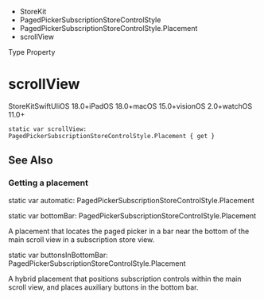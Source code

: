 

- StoreKit
- PagedPickerSubscriptionStoreControlStyle
- PagedPickerSubscriptionStoreControlStyle.Placement
-  scrollView 

Type Property

# scrollView

StoreKitSwiftUIiOS 18.0+iPadOS 18.0+macOS 15.0+visionOS 2.0+watchOS 11.0+

``` source
static var scrollView: PagedPickerSubscriptionStoreControlStyle.Placement { get }
```

## See Also

### Getting a placement

static var automatic: PagedPickerSubscriptionStoreControlStyle.Placement

static var bottomBar: PagedPickerSubscriptionStoreControlStyle.Placement

A placement that locates the paged picker in a bar near the bottom of the main scroll view in a subscription store view.

static var buttonsInBottomBar: PagedPickerSubscriptionStoreControlStyle.Placement

A hybrid placement that positions subscription controls within the main scroll view, and places auxiliary buttons in the bottom bar.

